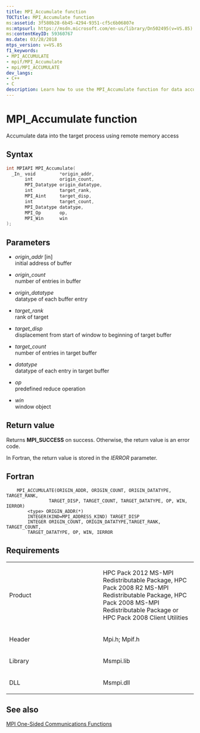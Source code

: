 ```yaml
---
title: MPI_Accumulate function
TOCTitle: MPI_Accumulate function
ms:assetid: 3f580b28-6b45-4294-9351-cf5c6b06807e
ms:mtpsurl: https://msdn.microsoft.com/en-us/library/Dn502495(v=VS.85)
ms:contentKeyID: 59360767
ms.date: 03/28/2018
mtps_version: v=VS.85
f1_keywords:
- MPI_ACCUMULATE
- mpif/MPI_Accumulate
- mpi/MPI_ACCUMULATE
dev_langs:
- C++
- C
description: Learn how to use the MPI_Accumulate function for data accumulation in remote memory access with Microsoft's comprehensive guide.
---
```


# MPI\_Accumulate function

Accumulate data into the target process using remote memory access

## Syntax

``` c++
int MPIAPI MPI_Accumulate(
  _In_ void         *origin_addr,
       int          origin_count,
       MPI_Datatype origin_datatype,
       int          target_rank,
       MPI_Aint     target_disp,
       int          target_count,
       MPI_Datatype datatype,
       MPI_Op       op,
       MPI_Win      win
);
```

## Parameters

  - *origin\_addr* \[in\]  
    initial address of buffer

  - *origin\_count*  
    number of entries in buffer

  - *origin\_datatype*  
    datatype of each buffer entry

  - *target\_rank*  
    rank of target

  - *target\_disp*  
    displacement from start of window to beginning of target buffer

  - *target\_count*  
    number of entries in target buffer

  - *datatype*  
    datatype of each entry in target buffer

  - *op*  
    predefined reduce operation

  - *win*  
    window object

## Return value

Returns **MPI\_SUCCESS** on success. Otherwise, the return value is an error code.

In Fortran, the return value is stored in the *IERROR* parameter.

## Fortran

``` FORTRAN
    MPI_ACCUMULATE(ORIGIN_ADDR, ORIGIN_COUNT, ORIGIN_DATATYPE, TARGET_RANK,
                TARGET_DISP, TARGET_COUNT, TARGET_DATATYPE, OP, WIN, IERROR)
        <type> ORIGIN_ADDR(*)
        INTEGER(KIND=MPI_ADDRESS_KIND) TARGET_DISP
        INTEGER ORIGIN_COUNT, ORIGIN_DATATYPE,TARGET_RANK, TARGET_COUNT,
        TARGET_DATATYPE, OP, WIN, IERROR
```

## Requirements

<table>
<colgroup>
<col style="width: 50%" />
<col style="width: 50%" />
</colgroup>
<tbody>
<tr class="odd">
<td><p>Product</p></td>
<td><p>HPC Pack 2012 MS-MPI Redistributable Package, HPC Pack 2008 R2 MS-MPI Redistributable Package, HPC Pack 2008 MS-MPI Redistributable Package or HPC Pack 2008 Client Utilities</p></td>
</tr>
<tr class="even">
<td><p>Header</p></td>
<td>Mpi.h;
Mpif.h</td>
</tr>
<tr class="odd">
<td><p>Library</p></td>
<td>Msmpi.lib</td>
</tr>
<tr class="even">
<td><p>DLL</p></td>
<td>Msmpi.dll</td>
</tr>
</tbody>
</table>


## See also

[MPI One-Sided Communications Functions](mpi-one-sided-communications-functions.md)

